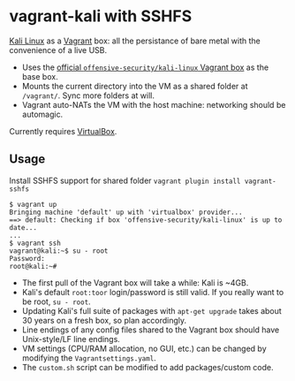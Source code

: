 # vagrant-kali with SSHFS

[Kali Linux][kali-linux] as a [Vagrant][vagrant] box: all the persistance of bare metal with the convenience of a live USB.

* Uses the [official `offensive-security/kali-linux` Vagrant box](https://www.kali.org/news/announcing-kali-for-vagrant/) as the base box.
* Mounts the current directory into the VM as a shared folder at `/vagrant/`. Sync more folders at will.
* Vagrant auto-NATs the VM with the host machine: networking should be automagic.

Currently requires [VirtualBox][virtualbox].

## Usage

Install SSHFS support for shared folder
`vagrant plugin install vagrant-sshfs`

```console
$ vagrant up
Bringing machine 'default' up with 'virtualbox' provider...
==> default: Checking if box 'offensive-security/kali-linux' is up to date...
...
$ vagrant ssh
vagrant@kali:~$ su - root
Password:
root@kali:~#
```

* The first pull of the Vagrant box will take a while: Kali is ~4GB.
* Kali's default `root:toor` login/password is still valid. If you really want to be root, `su - root`.
* Updating Kali's full suite of packages with `apt-get upgrade` takes about 30 years on a fresh box, so plan accordingly.
* Line endings of any config files shared to the Vagrant box should have Unix-style/LF line endings.
* VM settings (CPU/RAM allocation, no GUI, etc.) can be changed by modifying the `Vagrantsettings.yaml`.
* The `custom.sh` script can be modified to add packages/custom code.

[kali-linux]: https://www.kali.org/
[vagrant]: https://www.vagrantup.com/
[virtualbox]: https://www.virtualbox.org/
